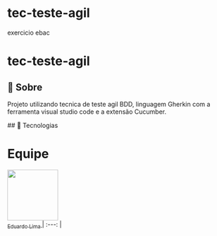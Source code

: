 # tec-teste-agil
exercicio ebac


<h1>tec-teste-agil</h1>
<h2>🔖 Sobre</h2>
<p>Projeto utilizando tecnica de teste agil BDD, linguagem Gherkin com a ferramenta visual studio code e a extensão Cucumber.</p>
## 🚀 Tecnologias
<div>
  
</div>

# Equipe

[<img loading="lazy" src="https://avatars.githubusercontent.com/u/137249112?v=4" width=115><br><sub>Eduardo Lima </sub>](https://github.com/Edulims)
| :---: |
